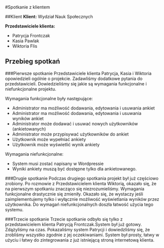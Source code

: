 #Spotkanie z klientem

##Klient
__Klient:__ Wydział Nauk Społecznych

__Przedstawiciele klienta:__
* Patrycja Frontczak
* Kasia Pawlak
* Wiktoria Flis

## Przebieg spotkań

###Pierwsze spotkanie
Przedstawiciele klienta Patrycja, Kasia i Wiktoria opowiedzieli ogólnie o projekcie.
Zadawliśmy dodatkowe pytania do przedstawicieli. Dowiedzieliśmy się jakie są wymagania funkcjonalne i niefunkcjonalne projektu.

Wymagania funkcjonalne były następujące:
* Administrator ma możliwość dodawania, edytowania i usuwania ankiet
* Administrator ma możliwość dodawania, edytowania i usuwania wyników ankiet
* Administrator może dodawać i usuwać nowych użytkowników (ankietowanych)
* Administrator może przypisywać użytkowników do ankiet
* Użytkownik może wypełniać ankiety
* Użytkownik może wyświetlić wynik ankiety

Wymagania niefunkcjonalne:
* System musi zostać napisany w Wordpressie
* Wyniki ankiety muszą być dostępne tylko dla ankietowanego.


###Drugie spotkanie
Podczas drugiego spotkania projekt był już częściowo zrobiony. Po rozmowie z Przedstawicielem klienta Wiktorią, okazało się, że na pierwszym spotkaniu znacząco się niezrozumieliśmy. Wymagania funkcjonalne drastycznie się zmieniły.
Okazało się, że wystaczy jeśli zaimplementujemy tylko i wyłącznie możliwość wyświetlania wyników przez użytkownika.
Do wymagań niefunkcjonalnych doszła łatwość użycia tego systemu.

###Trzecie spotkanie
Trzecie spotkanie odbyło się tylko z przedstawicielem klienta Patrycją Frontczak.System był już gotowy. Zdążyliśmy na czas. Pokazaliśmy system Patrycji i dowiedzliśmy się, że zrobliśmy wszystko zgodnie z jej oczekiwaniami. System był prosty, łatwy w użyciu i łatwy do zintegrowania z już istniejącą stroną internetową klienta.

